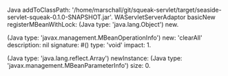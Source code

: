 Java addToClassPath: '/home/marschall/git/squeak-servlet/target/seaside-servlet-squeak-0.1.0-SNAPSHOT.jar'.
WAServletServerAdaptor basicNew registerMBeanWithLock: (Java type:  'java.lang.Object') new.


 (Java type: 'javax.management.MBeanOperationInfo')
		new: 'clearAll'
		description: nil
		signature: #()
		type: 'void'
		impact: 1.

(Java type: 'java.lang.reflect.Array')
	newInstance:  (Java type: 'javax.management.MBeanParameterInfo')
	size: 0.
